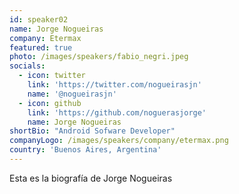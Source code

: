 ```yaml
---
id: speaker02
name: Jorge Nogueiras
company: Etermax
featured: true
photo: /images/speakers/fabio_negri.jpeg
socials:
  - icon: twitter
    link: 'https://twitter.com/nogueirasjn'
    name: '@nogueirasjn'
  - icon: github
    link: 'https://github.com/noguerasjorge'
    name: Jorge Nogueiras
shortBio: "Android Sofware Developer"
companyLogo: /images/speakers/company/etermax.png
country: 'Buenos Aires, Argentina'
---
```

Esta es la biografía de Jorge Nogueiras
